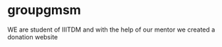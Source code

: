 # groupgmsm 
WE are student of IIITDM and with the help of our mentor we created a donation website 
